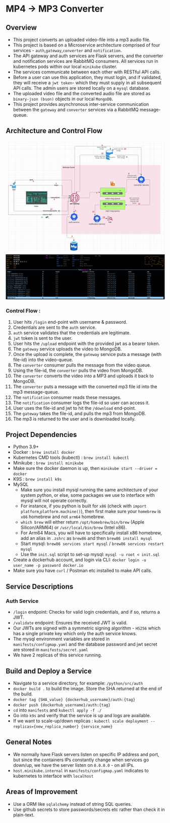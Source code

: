 # MP4 → MP3 Converter

## Overview

- This project converts an uploaded video-file into a mp3 audio file.  
- This project is based on a Microservice architecture comprised of four services - `auth`,`gateway`,`converter` and `notification`.
- The API gateway and auth services are Flask servers, and the converter and notification services are RabbitMQ consumers. All services run in kubernetes pods within our local `minikube` cluster.
- The services communicate between each other with RESTful API calls.
- Before a user can use this application, they must login, and if validated, they will receive a `jwt token`- which they must supply in all subsequent API calls. The admin users are stored locally on a `mysql` database.
- The uploaded video file and the converted audio file are stored as `binary-json (bson)` objects in our local `MongoDB`.
- This project provides asynchronous inter-service communication between the `gateway` and `converter` services via a RabbitMQ message-queue. 

## Architecture and Control Flow

![Alt text](architecture.png)
![Alt text](k9s.png)

### Control Flow :

1. User hits `/login` end-point with username & password.
2. Credentials are sent to the `auth` service.
3. `auth` service validates that the credentials are legitimate.
4. `jwt` token is sent to the user.
5. User hits the `/upload` endpoint with the provided jwt as a bearer token.
6. The `gateway` service uploads the video to MongoDB.
7. Once the upload is complete, the `gateway` service puts a message (with file-id) into the video-queue.
8. The `converter` consumer pulls the message from the video queue.
9. Using the file-id, the `converter` pulls the video from MongoDB.
10. The `converter` converts the video into a MP3 and uploads it back to MongoDB.
11. The `converter` puts a message with the converted mp3 file id into the mp3 message-queue.
12. The `notification` consumer reads these messages.
13. The `notification` consumer logs the file-id so user can access it.
14. User uses the file-id and jwt to hit the `/download` end-point.
15. The `gateway` takes the file-id, and pulls the mp3 from MongoDB.
16. The mp3 is returned to the user and is downloaded locally.

## Project Dependencies
- Python 3.9+
- Docker : `brew install docker`
- Kubernetes CMD tools (kubectl) : `brew install kubectl`
- Minikube : `brew install minikube`
- Make sure the docker daemon is up, then `minikube start --driver = docker`
- K9S : `brew install k9s`
- MySQL
  - Make sure you install mysql running the same architecture of your system python, or else, some packages we use to interface with mysql will not operate correctly.
  - For instance, if you python is built for `x86` (check with `import platform`,`platform.machine()`), then first make sure your `homebrew` is `x86` homebrew and not `arm64` homebrew. 
  - `which brew` will either return `/opt/homebrew/bin/brew` (Apple Silicon/ARM64) or `/usr/local/bin/brew` (Intel x86).
  - For Arm64 Macs, you will have to specifically install x86 homebrew, add an alias in `.zshrc` as `brew86` and then `brew86 install mysql`
  - Start mysql: `brew86 services start mysql` / `brew86 services restart mysql`
  - Use the `init.sql` script to set-up mysql: `mysql -u root < init.sql`
- Create a dockerhub account, and login via CLI: `docker login -u user_name -p password docker.io`
- Make sure you have `curl` / Postman etc installed to make API calls.

## Service Descriptions

### Auth Service

- `/login` endpoint: Checks for valid login credentials, and if so, returns a JWT.
- `/validate` endpoint: Ensures the received JWT is valid.
- Our JWTs are signed with a symmetric signing algorithm - `HS256` which has a single private key which only the auth service knows.
- The mysql environment variables are stored in `manifests/configmap.yaml` and the database password and jwt secret are stored in `manifests/secret.yaml`
- We have 2 replicas of this service running.


## Build and Deploy a Service

- Navigate to a service directory, for example: `/python/src/auth`
- `docker build .` to build the image. Store the SHA returned at the end of the build.
- `docker tag {SHA_value} {dockerhub_username}/auth:{tag}`
- `docker push {dockerhub_username}/auth:{tag}`
- `cd` into `manifests` and `kubectl apply -f ./`
- Go into `k9s` and verify that the service is up and logs are available.
- If we want to scale-up/down replicas : `kubectl scale deployment --replicas={new_replica_number} {service_name}` 

## General Notes

- We normally have Flask servers listen on specific IP address and port, but since the containers IPs constantly change when services go down/up, we have the server listen on `0.0.0.0` - on all IPs.
- `host.minikube.internal` in `manifests/configmap.yaml` indicates to kubernetes to interface with `localhost`

## Areas of Improvement

- Use a ORM like `sqlalchemy` instead of string SQL queries.
- Use github secrets to store passwords/secrets etc rather than check it in plain-text.  
